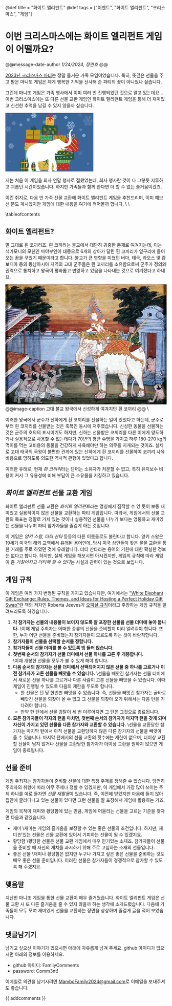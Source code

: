 @def title = "화이트 엘리펀트"
@def tags = ["이벤트", "화이트 엘리펀트", "크리스마스", "게임"]

# 이번 크리스마스에는 화이트 엘리펀트 게임이 어떨까요?

@@message-date-author
*1/24/2024, 정만호*
@@

[2023년 크리스마스 파티](/events/2023/christmas_party/)는 정말 즐거운 가족 모임이었습니다.
특히, 뜻깊은 선물을 주고 받은 마니또 게임은 제게 행복한 기억을 선사해 준 파티의 꽃이 아니었나 싶습니다.

그런데 마니또 게임은 가족 행사에서 이미 여러 번 진행되었던 것으로 알고 있는데요...
이번 크리스마스에는 또 다른 선물 교환 게임인 화이트 엘리펀트 게임을 통해 더 재미있고 신선한 추억을 남길 수 있지 않을까 싶습니다.

![](/assets/images/story/2024/WhiteElephantGame.jpg)

저는 처음 이 게임을 회사 연말 행사로 접했었는데, 회사 행사란 것이 다 그렇듯 지루하고 괴롭던 시간이었습니다.
하지만 가족들과 함께 한다면 더 할 수 없는 즐거움이겠죠.

이런 취지로, 다음 번 가족 선물 교환에 화이트 엘리펀트 게임을 추천드리며, 이미 해보신 분도 계시겠지만 게임에 대한 내용을 여기에 적어볼까 합니다.
\\
\\

\tableofcontents <!-- you can use \toc as well -->


## 화이트 엘리펀트?

말 그대로 흰 코끼리죠.
흰 코끼리는 불교에서 대단히 귀중한 존재로 여겨지는데, 이는 석가모니의 모친인 마야부인이 태몽으로 6개의 상아가 달린 흰 코끼리가 옆구리에 들어오는 꿈을 꾸었기 때문이라고 합니다.
불교가 큰 영향을 미쳤던 버마, 태국, 라오스 및 캄보디아 등의 동남아시아 지역의 고대 군주들은 흰 코끼리를 소유함으로써 군주가 정의와 권력으로 통치하고 왕국이 평화롭고 번영하고 있음을 나타내는 것으로 여겨졌다고 하네요.

![](/assets/images/story/2024/RoyalWhiteElephant.jpg)
@@image-caption
고대 불교 왕국에서 신성하게 여겨지던 흰 코끼리
@@
\\

이러한 왕국에서 군주가 신하에게 흰 코끼리를 선물하는 일이 있었다고 하는데, 군주로부터 흰 코끼리를 선물받는 것은 축복인 동시에 저주였습니다. 
신성한 동물을 선물하는 것은 군주의 호의의 표시이기도 하지만, 신하는 선물받은 코끼리를 다른 이에게 양도하거나 실용적으로 사용할 수 없는데다가 70년의 평균 수명을 가지고 하루 180-270 kg의 먹이를 먹는 고비용의 동물을 건강하게 사육해야만 하는 의무를 지게되는 것이죠.
실제로 고대 태국의 국왕이 불편한 관계에 있는 신하에게 흰 코끼리를 선물하여 코끼리 사육 비용으로 망하도록 의도한 역사적 관행이 있었다고 합니다.

이러한 유래로, 현재 *흰 코끼리*라는 단어는 소유자가 처분할 수 없고, 특히 유지보수 비용이 커서 그 유용성에 비해 부담이 큰 소유물을 지칭하고 있습니다. 


## *화이트 엘리펀트* 선물 교환 게임

화이트 엘리펀트 선물 교환은 *화이트 엘리펀트*라는 명칭에서 짐작할 수 있 듯이 보통 재미있고 실용적이지 않은 선물을 교환하는 파티 게임입니다.
따라서, 게임에서의 선물 교환의 목표는 정말로 가치 있는 것이나 실용적인 선물을 나누기 보다는 엉뚱하고 재미있는 선물을 나누며 파티 참가자들을 즐겁게 하는 것입니다.

이 게임은 *양키 스왑*, *더티 산타* 등등의 다른 이름들로도 불린다고 합니다.
양키 스왑은 19세기 미국의 해외 교역에서 유래된 용어인데, 당시 미국 상인들이 잦은 물물 교환을 통한 거래를 주로 하였던 것에 유래합니다.
더티 산타라는 용어의 기원에 대한 확실한 정보는 없다고 합니다. 
하지만, 실제 게임을 해보시면 아시겠지만, 게임의 규칙에 따라 게임이 좀 *거칠어지고 더티해 질 수 있다*는 사실과 관련이 있는 것으로 보입니다.


## 게임 규칙

이 게임은 여러 가지 변형된 규칙을 가지고 있습니다만, 여기에서는 ["White Elephant Gift Exchange: Rules, Themes, and Ideas for Hosting a Perfect Holiday Gift Swap"](https://www.amazon.com/White-Elephant-Gift-Exchange-Hosting-ebook/dp/B00G0KYEC4)란 책의 저자인 Roberta Jeeves가 [오피셜 규칙](https://www.whiteelephantrules.com/)이라고 주장하는 게임 규칙을 알려드리도록 하겠습니다.

1. **각 참가자는 선물의 내용물이 보이지 않도록 잘 포장한 선물을 선물 더미에 놓아 둡니다.**
   \\이때 게임 주최자는 어떠한 종류의 선물을 준비할지 미리 알려줘야 합니다. 
   또한, 누가 어떤 선물을 준비했는지 참가자들이 모르도록 하는 것이 바람직합니다.
1. **참가자들이 선물을 선택할 순서를 정합니다.**
1. **참가자들이 선물 더미를 볼 수 있도록 빙 둘러 앉습니다.**
1. **첫번째 순서의 참가자가 선물 더미에서 선물 하나를 고른 후 개봉합니다.**   
   \\이때 개봉한 선물을 모두가 볼 수 있게 해야 합니다.
1. **다음 순서의 참가자는 선물 더미에서 선택되어지지 않은 선물 중 하나를 고르거나 이전 참가자가 고른 선물을 빼앗을 수 있습니다.**
   \\선물을 빼앗긴 참가자는 선물 더미에서 새로운 선물 하나를 고르거나 다른 사람이 고른 선물을 빼앗을 수 있습니다. 
   이때 게임이 진행될 수 있도록 다음의 제한을 두도록 합니다.
   * 한 선물은 턴 당 한번만 빼앗을 수 있습니다. 즉, 선물을 빼앗긴 참가자는 곧바로 빼앗긴 선물을 되찾아 올 수 없고 그 선물을 되찾아 오기 위해서는 다음 턴을 기다려야 합니다.
   * 만약 한 턴에서 선물 강탈이 세 번 이루어지면 그 턴은 그것으로 종료됩니다.
1. **모든 참가자들이 각자의 턴을 마치면, 첫번째 순서의 참가자가 마지막 턴을 갖게 되며 자신이 가지고 있던 선물을 다른 참가자와 교환할 수 있습니다.**
   \\선물을 교환당한 참가자는 마지막 턴에서 아직 선물을 교환당하지 않은 다른 참가자의 선물을 빼앗아 올 수 있습니다. 마지막 턴에서의 선물 교환의 횟수에는 제한이 없으며, 더이상 교환할 선물이 남지 않거나 선물을 교환당한 참가자가 더이상 교환을 원하지 않으면 게임이 종료됩니다.



## 선물 준비

게임 주최자는 참가자들이 준비할 선물에 대한 특정 주제를 정해줄 수 있습니다.
당연히 주최자의 취향에 따라 아무 주제나 정할 수 있겠지만, 이 게임에서 가장 많이 쓰이는 주제 하나를 예로 들자면 *선물 재활용*이 있습니다.
즉, 이전에 받았지만 마음에 들지 않아 집안에 굴러다니고 있는 선물이 있다면 그런 선물을 잘 포장해서 게임에 활용하는 거죠.

게임의 목적이 재미와 황당함에 있는 만큼, 게임에 어울리는 선물을 고르는 기준을 찾자면 다음과 같겠습니다.

* 재미
  \\재미는 게임의 즐거움을 보장할 수 있는 좋은 선물의 조건입니다.
  하지만, 재미*만* 있는 선물은 선물 교환에 있어서 기피하는 선물이 될 수 있겠지요.
* 황당함
  \\황당한 선물은 선물 교환 게임에서 매우 인기있는 소재죠. 
  참가자들이 선물을 준비할 때 자신의 재치를 과시하기 위해 주로 고심하는 소재의 선물입니다.
* 좋은 선물
  \\재미나 황당함은 없지만 누구나 가지고 싶은 좋은 선물을 준비하는 것도 매우 좋은 선물 준비입니다.
  이러한 선물은 참가자들이 경쟁적으로 참가할 수 있도록 해 주겠지요.

## 맺음말

지난번 마니또 게임을 통한 선물 교환이 매우 즐거웠습니다.
화이트 엘리펀트 게임은 선물 교환 시 또 다른 즐거움을 줄 수 있지 않을까 하는 생각에 소개드렸습니다. 
다음에 가족들이 모두 모여 재미있게 선물을 교환하는 장면을 상상하며 즐겁게 글을 적어 보았습니다.

## 댓글남기기

남기고 싶으신 이야기가 있으시면 아래에 자유롭게 남겨 주세요. github 아이디가 없으시면 아래의 정보를 이용하세요.

* github 아이디: FamilyComments
* password: Comm3nt!

이메일로 의견을 남기시려면 [MamboFamily2024@gmail.com](mailto:MamboFamily2024@gmail.com)로 이메일을 보내주셔도 좋습니다.

{{ addcomments }}